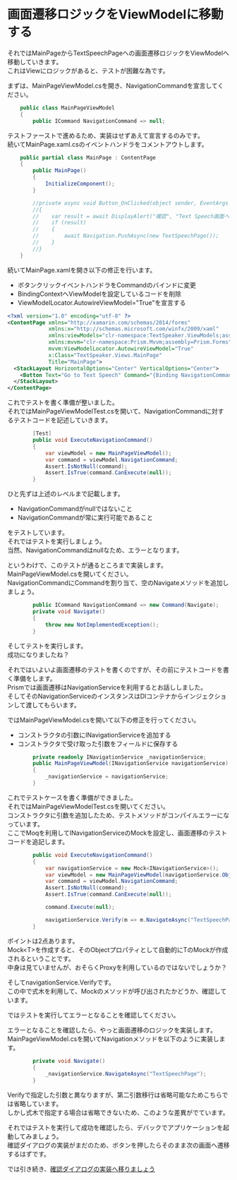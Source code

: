 # 画面遷移ロジックをViewModelに移動する

それではMainPageからTextSpeechPageへの画面遷移ロジックをViewModelへ移動していきます。  
これはViewにロジックがあると、テストが困難な為です。  

まずは、MainPageViewModel.csを開き、NavigationCommandを宣言してください。  

```cs  
    public class MainPageViewModel
    {
        public ICommand NavigationCommand => null;
```

テストファーストで進めるため、実装はせずあえて宣言するのみです。  
続いてMainPage.xaml.csのイベントハンドラをコメントアウトします。  

```cs
    public partial class MainPage : ContentPage
    {
        public MainPage()
        {
            InitializeComponent();
        }

        //private async void Button_OnClicked(object sender, EventArgs e)
        //{
        //    var result = await DisplayAlert("確認", "Text Speech画面へ遷移しますか？", "OK", "Cancel");
        //    if (result)
        //    {
        //        await Navigation.PushAsync(new TextSpeechPage());
        //    }
        //}
    }
```  

続いてMainPage.xamlを開き以下の修正を行います。  

* ボタンクリックイベントハンドラをCommandのバインドに変更  
* BindingContextへViewModelを設定しているコードを削除  
* ViewModelLocator.AutowireViewModel="True"を宣言する  

```xml
<?xml version="1.0" encoding="utf-8" ?>
<ContentPage xmlns="http://xamarin.com/schemas/2014/forms"
             xmlns:x="http://schemas.microsoft.com/winfx/2009/xaml"
             xmlns:viewModels="clr-namespace:TextSpeaker.ViewModels;assembly=TextSpeaker"
             xmlns:mvvm="clr-namespace:Prism.Mvvm;assembly=Prism.Forms"
             mvvm:ViewModelLocator.AutowireViewModel="True"
             x:Class="TextSpeaker.Views.MainPage"
             Title="MainPage">
  <StackLayout HorizontalOptions="Center" VerticalOptions="Center">
    <Button Text="Go to Text Speech" Command="{Binding NavigationCommand}"/>
  </StackLayout>
</ContentPage>
```

これでテストを書く準備が整いました。  
それではMainPageViewModelTest.csを開いて、NavigationCommandに対するテストコードを記述していきます。  

```cs
        [Test]
        public void ExecuteNavigationCommand()
        {
            var viewModel = new MainPageViewModel();
            var command = viewModel.NavigationCommand;
            Assert.IsNotNull(command);
            Assert.IsTrue(command.CanExecute(null));
        }
```

ひと先ずは上述のレベルまで記載します。  

* NavigationCommandがnullではないこと  
* NavigationCommandが常に実行可能であること  

をテストしています。  
それではテストを実行しましょう。  
当然、NavigationCommandはnullなため、エラーとなります。  

というわけで、このテストが通るところまで実装します。  
MainPageViewModel.csを開いてください。  
NavigationCommandにCommandを割り当て、空のNavigateメソッドを追加しましょう。  

```cs
        public ICommand NavigationCommand => new Command(Navigate);
        private void Navigate()
        {
            throw new NotImplementedException();
        }
```  

そしてテストを実行します。  
成功になりましたね？  

それではいよいよ画面遷移のテストを書くのですが、その前にテストコードを書く準備をします。  
Prismでは画面遷移はNavigationServiceを利用するとお話ししました。  
そしてそのNavigationServiceのインスタンスはDIコンテナからインジェクションして渡してもらいます。  

ではMainPageViewModel.csを開いて以下の修正を行ってください。  

* コンストラクタの引数にINavigationServiceを追加する  
* コンストラクタで受け取った引数をフィールドに保存する  

```cs
        private readonly INavigationService _navigationService;
        public MainPageViewModel(INavigationService navigationService)
        {
            _navigationService = navigationService;
        }
```

これでテストケースを書く準備ができました。  
それではMainPageViewModelTest.csを開いてください。  
コンストラクタに引数を追加したため、テストメソッドがコンパイルエラーになっています。  
ここでMoqを利用してINavigationServiceのMockを設定し、画面遷移のテストコードを追記します。  

```cs
        public void ExecuteNavigationCommand()
        {
            var navigationService = new Mock<INavigationService>();
            var viewModel = new MainPageViewModel(navigationService.Object);
            var command = viewModel.NavigationCommand;
            Assert.IsNotNull(command);
            Assert.IsTrue(command.CanExecute(null));

            command.Execute(null);

            navigationService.Verify(m => m.NavigateAsync("TextSpeechPage", null, null, true), Times.Once);
        }
```

ポイントは2点あります。  
Mock&lt;T&gt;を作成すると、そのObjectプロパティとして自動的にTのMockが作成されるということです。  
中身は見ていませんが、おそらくProxyを利用しているのではないでしょうか？  

そしてnavigationService.Verifyです。  
この中で式木を利用して、Mockのメソッドが呼び出されたかどうか、確認しています。  

ではテストを実行してエラーとなることを確認してください。

エラーとなることを確認したら、やっと画面遷移のロジックを実装します。  
MainPageViewModel.csを開いてNavigationメソッドを以下のように実装します。  

```cs
        private void Navigate()
        {
            _navigationService.NavigateAsync("TextSpeechPage");
        }
```  

Verifyで指定した引数と異なりますが、第二引数移行は省略可能なためこちらでは省略しています。    
しかし式木で指定する場合は省略できないため、このような差異がでています。  

それではテストを実行して成功を確認したら、デバックでアプリケーションを起動してみましょう。  
確認ダイアログの実装がまだのため、ボタンを押したらそのまま次の画面へ遷移するはずです。  

では引き続き、[確認ダイアログの実装へ移りましょう](04.HandOn-IConfirmNavigationAsync.md)
